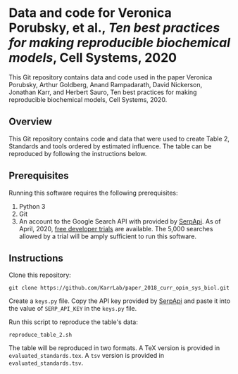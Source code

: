 # Data and code for Veronica Porubsky, et al., *Ten best practices for making reproducible biochemical models*, Cell Systems, 2020

This Git repository contains data and code used in the paper Veronica Porubsky, Arthur Goldberg, Anand Rampadarath, David Nickerson, Jonathan Karr, and Herbert Sauro, Ten best practices for making reproducible biochemical models, Cell Systems, 2020.

[//]: # (Todo: add exact paper reference; check table number and name.)
[//]: # (Todo: add exact paper reference.)
[//]: # (Todo: spellcheck)


## Overview
This Git repository contains code and data that were used to create Table 2, Standards and tools ordered by estimated influence.
The table can be reproduced by following the instructions below.

## Prerequisites

Running this software requires the following prerequisites:

1. Python 3
2. Git
3. An account to the Google Search API with provided by [SerpApi](https://serpapi.com/). As of April, 2020, [free developer trials](https://serpapi.com/#pricing) are available. The 5,000 searches allowed by a trial will be amply sufficient to run this software.

## Instructions

Clone this repository:

    git clone https://github.com/KarrLab/paper_2018_curr_opin_sys_biol.git

Create a `keys.py` file.
Copy the API key provided by [SerpApi](https://serpapi.com/manage-api-key) and paste it into the value of `SERP_API_KEY` in the `keys.py` file.

Run this script to reproduce the table's data:

    reproduce_table_2.sh

The table will be reproduced in two formats.
A TeX version is provided in `evaluated_standards.tex`.
A `tsv` version is provided in `evaluated_standards.tsv`.

